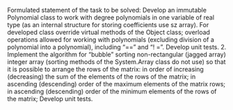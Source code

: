 Formulated statement of the task to be solved:
  Develop an immutable Polynomial class to work with degree polynomials in one variable of real type
  (as an internal structure for storing coefficients use sz array). For developed class
  override virtual methods of the Object class;
  overload operations allowed for working with polynomials (excluding division of a polynomial into a polynomial), including “==” and “! =”.
  Develop unit tests.
  2. Implement the algorithm for “bubble” sorting non-rectangular (jagged array) integer array (sorting methods of the System.Array class   do not use) so that it is possible to arrange the rows of the matrix:
  in order of increasing (decreasing) the sum of the elements of the rows of the matrix;
  in ascending (descending) order of the maximum elements of the matrix rows;
  in ascending (descending) order of the minimum elements of the rows of the matrix;
  Develop unit tests.

